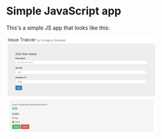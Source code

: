 # Simple JavaScript app

This's a simple JS app that looks like this:

<img src="images/info.png" width="400">